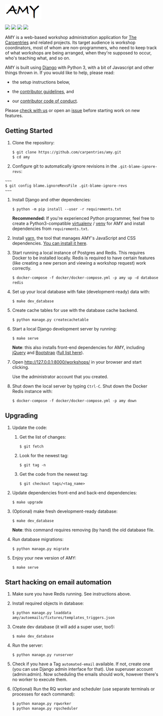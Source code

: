 ![](amy/static/amy-logo.png)

![](https://travis-ci.com/carpentries/amy.svg?branch=main)
[![](https://img.shields.io/badge/python-3.7+-blue.svg)](https://www.python.org/downloads/)
[![](https://img.shields.io/badge/django-2.2+-blue.svg)](https://www.djangoproject.com/)
[![](https://img.shields.io/badge/license-MIT-lightgrey.svg)](LICENSE.md)

AMY is a web-based workshop administration application for [The Carpentries][tc]
and related projects.  Its target audience is workshop
coordinators, most of whom are non-programmers, who need to keep track
of what workshops are being arranged, when they're supposed to occur,
who's teaching what, and so on.

AMY is built using [Django][django] with Python 3, with a bit of Javascript and
other things thrown in.  If you would like to help, please read:

*   the setup instructions below,

*   the [contributor guidelines](.github/CONTRIBUTING.md), and

*   our [contributor code of conduct](.github/CODE_OF_CONDUCT.md).

Please [check with us][contact-address] or open an [issue][issues]
before starting work on new features.

## Getting Started

1.  Clone the repository:

    ~~~
    $ git clone https://github.com/carpentries/amy.git
    $ cd amy
    ~~~

1.   Configure git to automatically ignore revisions in the `.git-blame-ignore-revs`:

    ~~~
    $ git config blame.ignoreRevsFile .git-blame-ignore-revs
    ~~~  

1.  Install Django and other dependencies:

    ~~~
    $ python -m pip install --user -r requirements.txt
    ~~~

    **Recommended:**
    If you're experienced Python programmer, feel free to create a
    Python3-compatible [virtualenv][virtualenv] / [venv][venv] for AMY and install
    dependencies from `requirements.txt`.

1.  Install [yarn][yarn], the tool that manages AMY's JavaScript and CSS dependencies. [You can install it here][yarn].

1. Start running a local instance of Postgres and Redis. This requires Docker to be installed locally.  Redis is required to have certain features (like creating a new person and viewing a workshop request) work correctly.

    ~~~
    $ docker-compose -f docker/docker-compose.yml -p amy up -d database redis
    ~~~

1.  Set up your local database with fake (development-ready) data with:

    ~~~
    $ make dev_database
    ~~~

1. Create cache tables for use with the database cache backend.

    ~~~
    $ python manage.py createcachetable
    ~~~

1.  Start a local Django development server by running:

    ~~~
    $ make serve
    ~~~

    **Note**:  this also installs front-end dependencies for AMY, including [jQuery][jquery] and [Bootstrap][bootstrap] ([full list here](https://github.com/carpentries/amy/blob/develop/package.json)).

1.  Open <http://127.0.0.1:8000/workshops/> in your browser and start clicking.

    Use the administrator account that you created.


1. Shut down the local server by typing `Ctrl-C`.  Shut down the Docker Redis instance with:

    ~~~
    $ docker-compose -f docker/docker-compose.yml -p amy down
    ~~~

## Upgrading

1.  Update the code:

    1.  Get the list of changes:

        ~~~
        $ git fetch
        ~~~

    1.  Look for the newest tag:

        ~~~~
        $ git tag -n
        ~~~~

    1.  Get the code from the newest tag:

        ~~~~
        $ git checkout tags/<tag_name>
        ~~~~

1.  Update dependencies front-end and back-end dependencies:

    ~~~
    $ make upgrade
    ~~~

1.  (Optional) make fresh development-ready database:

    ~~~
    $ make dev_database
    ~~~

    **Note**:  this command requires removing (by hand) the old database file.

1.  Run database migrations:

    ~~~~
    $ python manage.py migrate
    ~~~~

1.  Enjoy your new version of AMY:

    ~~~
    $ make serve
    ~~~


## Start hacking on email automation

1. Make sure you have Redis running. See instructions above.

1. Install required objects in database:

    ~~~
    $ python manage.py loaddata amy/autoemails/fixtures/templates_triggers.json
    ~~~

1. Create dev database (it will add a super user, too!):

    ~~~
    $ make dev_database
    ~~~

1. Run the server:

    ~~~
    $ python manage.py runserver
    ~~~

1. Check if you have a Tag `automated-email` available. If not, create one (you can use
   Django admin interface for that). Use superuser account (admin:admin). Now scheduling
   the emails should work, however there's no worker to execute them.

1. (Optional) Run the RQ worker and scheduler (use separate terminals or processes for
   each command):

    ~~~
    $ python manage.py rqworker
    $ python manage.py rqscheduler
    ~~~


[bootstrap]: https://getbootstrap.com/
[contact-address]: mailto:team@carpentries.org
[django]: https://www.djangoproject.com
[jquery]: https://jquery.com/
[issues]: https://github.com/carpentries/amy/issues
[tc]: https://carpentries.org/
[virtualenv]: https://virtualenv.pypa.io/en/latest/userguide.html
[venv]: https://docs.python.org/3/library/venv.html
[yarn]: https://yarnpkg.com/lang/en/docs/install
